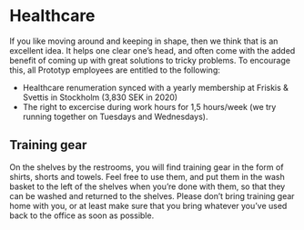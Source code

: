 # Healthcare
If you like moving around and keeping in shape, then we think that is an excellent idea. It helps one clear one’s head, and often come with the added benefit of coming up with great solutions to tricky problems. To encourage this, all Prototyp employees are entitled to the following:
* Healthcare renumeration synced with a yearly membership at Friskis & Svettis in Stockholm (3,830 SEK in 2020)
* The right to excercise during work hours for 1,5 hours/week (we try running together on Tuesdays and Wednesdays).
  
## Training gear
On the shelves by the restrooms, you will find training gear in the form of shirts, shorts and towels. Feel free to use them, and put them in the wash basket to the left of the shelves when you’re done with them, so that they can be washed and returned to the shelves. Please don’t bring training gear home with you, or at least make sure that you bring whatever you’ve used back to the office as soon as possible.
